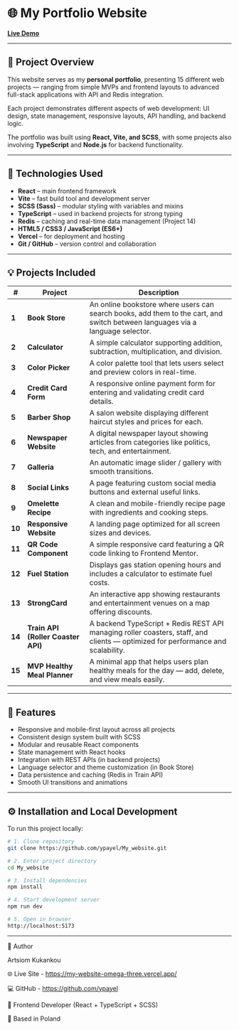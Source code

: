 # 🌐 My Portfolio Website

[**Live Demo**](https://my-website-omega-three.vercel.app/)  

---

## 🧭 Project Overview

This website serves as my **personal portfolio**, presenting 15 different web projects — ranging from simple MVPs and frontend layouts to advanced full-stack applications with API and Redis integration.  

Each project demonstrates different aspects of web development: UI design, state management, responsive layouts, API handling, and backend logic.  

The portfolio was built using **React, Vite, and SCSS**, with some projects also involving **TypeScript** and **Node.js** for backend functionality.

---

## 🧱 Technologies Used

- **React** – main frontend framework  
- **Vite** – fast build tool and development server  
- **SCSS (Sass)** – modular styling with variables and mixins  
- **TypeScript** – used in backend projects for strong typing  
- **Redis** – caching and real-time data management (Project 14)  
- **HTML5 / CSS3 / JavaScript (ES6+)**  
- **Vercel** – for deployment and hosting  
- **Git / GitHub** – version control and collaboration  

---

## 💡 Projects Included

| # | Project | Description |
|---|----------|-------------|
| **1** | **Book Store** | An online bookstore where users can search books, add them to the cart, and switch between languages via a language selector. |
| **2** | **Calculator** | A simple calculator supporting addition, subtraction, multiplication, and division. |
| **3** | **Color Picker** | A color palette tool that lets users select and preview colors in real-time. |
| **4** | **Credit Card Form** | A responsive online payment form for entering and validating credit card details. |
| **5** | **Barber Shop** | A salon website displaying different haircut styles and prices for each. |
| **6** | **Newspaper Website** | A digital newspaper layout showing articles from categories like politics, tech, and entertainment. |
| **7** | **Galleria** | An automatic image slider / gallery with smooth transitions. |
| **8** | **Social Links** | A page featuring custom social media buttons and external useful links. |
| **9** | **Omelette Recipe** | A clean and mobile-friendly recipe page with ingredients and cooking steps. |
| **10** | **Responsive Website** | A landing page optimized for all screen sizes and devices. |
| **11** | **QR Code Component** | A simple responsive card featuring a QR code linking to Frontend Mentor. |
| **12** | **Fuel Station** | Displays gas station opening hours and includes a calculator to estimate fuel costs. |
| **13** | **StrongCard** | An interactive app showing restaurants and entertainment venues on a map offering discounts. |
| **14** | **Train API (Roller Coaster API)** | A backend TypeScript + Redis REST API managing roller coasters, staff, and clients — optimized for performance and scalability. |
| **15** | **MVP Healthy Meal Planner** | A minimal app that helps users plan healthy meals for the day — add, delete, and view meals easily. |

---

## 📱 Features



- Responsive and mobile-first layout across all projects  
- Consistent design system built with SCSS  
- Modular and reusable React components  
- State management with React hooks  
- Integration with REST APIs (in backend projects)  
- Language selector and theme customization (in Book Store)  
- Data persistence and caching (Redis in Train API)  
- Smooth UI transitions and animations  

---

## ⚙️ Installation and Local Development

To run this project locally:

```bash
# 1. Clone repository
git clone https://github.com/ypayel/My_website.git

# 2. Enter project directory
cd My_website

# 3. Install dependencies
npm install

# 4. Start development server
npm run dev

# 5. Open in browser
http://localhost:5173
```
---

👤 Author

Artsiom Kukankou

🌐 Live Site - https://my-website-omega-three.vercel.app/

💻 GitHub - https://github.com/ypayel

🧠 Frontend Developer (React + TypeScript + SCSS)

📍 Based in Poland